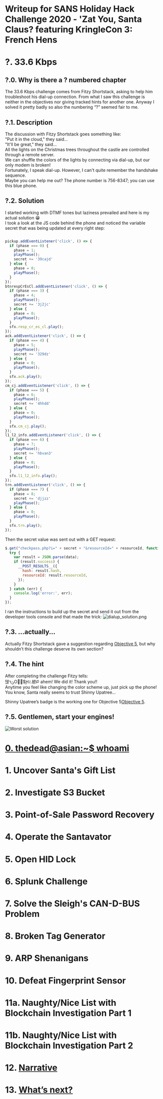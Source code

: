 # Writeup for SANS Holiday Hack Challenge 2020 - 'Zat You, Santa Claus? featuring KringleCon 3: French Hens
# ?. 33.6 Kbps
## ?.0. Why is there a ? numbered chapter
The 33.6 Kbps challenge comes from Fitzy Shortstack, asking to help him troubleshoot his dial-up connection. From what I saw this challenge is neither in the objectives nor giving tracked hints for another one. Anyway I solved it pretty badly so also the numbering “?” seemed fair to me.
## ?.1. Description
The discussion with Fitzy Shortstack goes something like:  
	"Put it in the cloud," they said...  
	"It'll be great," they said...  
	All the lights on the Christmas trees throughout the castle are controlled through a remote server.  
	We can shuffle the colors of the lights by connecting via dial-up, but our only modem is broken!  
	Fortunately, I speak dial-up. However, I can't quite remember the handshake sequence.  
	Maybe you can help me out? The phone number is 756-8347; you can use this blue phone.
## ?.2. Solution
I started working with DTMF tones but laziness prevailed and here is my actual solution 😁  
I took a look at the JS code behind the phone and noticed the variable secret that was being updated at every right step:
```javascript

pickup.addEventListener('click', () => {
  if (phase === 0) {
    phase = 1;
    playPhase();
    secret += '39cajd'
  } else {
    phase = 0;
    playPhase();
  }
});
btnrespCrEsCl.addEventListener('click', () => {
  if (phase === 3) {
    phase = 4;
    playPhase();
    secret += '3j2jc'
  } else {
    phase = 0;
    playPhase();
  }
  sfx.resp_cr_es_cl.play();
});
ack.addEventListener('click', () => {
  if (phase === 4) {
    phase = 5;
    playPhase();
    secret += '329dz'
  } else {
    phase = 0;
    playPhase();
  }
  sfx.ack.play();
});
cm_cj.addEventListener('click', () => {
  if (phase === 5) {
    phase = 6;
    playPhase();
    secret += '4hhdd'
  } else {
    phase = 0;
    playPhase();
  }
  sfx.cm_cj.play();
});
l1_l2_info.addEventListener('click', () => {
  if (phase === 6) {
    phase = 7;
    playPhase();
    secret += 'hbvan3'
  } else {
    phase = 0;
    playPhase();
  }
  sfx.l1_l2_info.play();
});
trn.addEventListener('click', () => {
  if (phase === 7) {
    phase = 8;
    secret += 'djjzz'
    playPhase();
  } else {
    phase = 0;
    playPhase();
  }
  sfx.trn.play();
});
```
Then the secret value was sent out with a GET request:
```javascript
$.get("checkpass.php?i=" + secret + "&resourceId=" + resourceId, function( data ) {
  try {
    var result = JSON.parse(data);
    if (result.success) {
      __POST_RESULTS__({
        hash: result.hash,
        resourceId: result.resourceId,
      });
    }
  } catch (err) {
    console.log('error:', err);
  }
});
```
I ran the instructions to build up the secret and send it out from the developer tools console and that made the trick:
![dialup_solution.png](dialup_solution.png)
## ?.3. ...actually...
Actually Fitzy Shortstack gave a suggestion regarding [Objective 5](TO_LINK), but why shouldn’t this challenge deserve its own section?

## ?.4. The hint
After completing the challenge Fitzy tells:  
	탢ݵרOُ񆨶$Ԩ؉楌Բ ahem! We did it! Thank you!!  
	Anytime you feel like changing the color scheme up, just pick up the phone!  
	You know, Santa really seems to trust Shinny Upatree…  

Shinny Upatree’s badge is the working one for Objective 5[Objective 5](TO_LINK).
## ?.5. Gentlemen, start your engines!
![Worst solution](worst_solution.jpeg)
# [0. thedead@asian:~$ whoami](../README.md)
# 1. Uncover Santa's Gift List
# 2. Investigate S3 Bucket
# 3. Point-of-Sale Password Recovery
# 4. Operate the Santavator
# 5. Open HID Lock
# 6. Splunk Challenge
# 7. Solve the Sleigh's CAN-D-BUS Problem
# 8. Broken Tag Generator
# 9. ARP Shenanigans
# 10. Defeat Fingerprint Sensor
# 11a. Naughty/Nice List with Blockchain Investigation Part 1
# 11b. Naughty/Nice List with Blockchain Investigation Part 2
# 12. [Narrative](../README.md)
# 13. [What’s next?](../README.md)